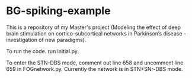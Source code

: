 # BG-spiking-example
This is a repository of my Master's project (Modeling the effect of deep brain stimulation on cortico-subcortical networks in Parkinson’s disease - investigation of new paradigms).

To run the code. run initial.py.

To enter the STN-DBS mode, comment out line 658 and uncomment line 659 in FOGnetwork.py. Currently the network is in STN+SNr-DBS mode.
